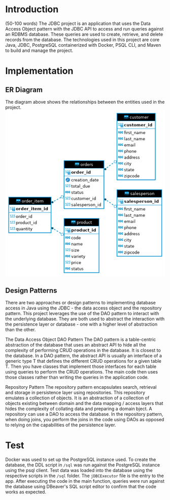 # Introduction
(50-100 words)
The JDBC project is an application that uses the Data Access Object pattern with the JDBC API to access and run queries against an RDBMS database.
These queries are used to create, retrieve, and delete records from the database.
The technologies used in this project are core Java, JDBC, PostgreSQL containerized with Docker, PSQL CLI, and Maven to build and manage the project.

# Implementation
## ER Diagram
The diagram above shows the relationships between the entities used in the project.
![Entity Relationship Diagram showing Database Schema](./assets/er-diagram.png)


## Design Patterns
There are two approaches or design patterns to implementing database access in Java using the JDBC - the data access object and the repository pattern. 
This project leverages the use of the DAO pattern to interact with the underlying database.
They are both used to abstract the interaction with the persistence layer or database - one with a higher level of abstraction than the other.

The Data Access Object DAO Pattern
The DAO pattern is a table-centric abstraction of the database that uses an abstract API to hide all the complexity of performing CRUD operations in the database.
It is closest to the database.
In a DAO pattern, the abstract API is usually an interface of a generic type T that defines the different CRUD operations for a given table T.
Then you have classes that implement those interfaces for each table using queries to perform the CRUD operations.
The main code then uses those classes rather than writing the queries in the application code.

Repository Pattern
The repository pattern encapsulates search, retrieval and storage in persistence layer using repositories. 
This repository emulates a collection of objects.
It is an abstraction of a collection of objects existing between domain and the data mapping / access layers that hides the complexity of collating data and preparing a domain bject. 
A repository can use a DAO to access the database. 
In the repository pattern, when doing joins, you perform the joins in the code using DAOs as opposed to relying on the capabilities of the persistence layer.

# Test
Docker was used to set up the PostgreSQL instance used. To create the database, the DDL script in `/sql` was run against the PostgreSQL instance using the psql client.
Test data was loaded into the database using the respective scripts in the `/sql` folder.
The `jDBCExecutor` file is the entry to the app. After executing the code in the main function, queries were run against the database using DBeaver's SQL script editor to confirm that the code works as expected.